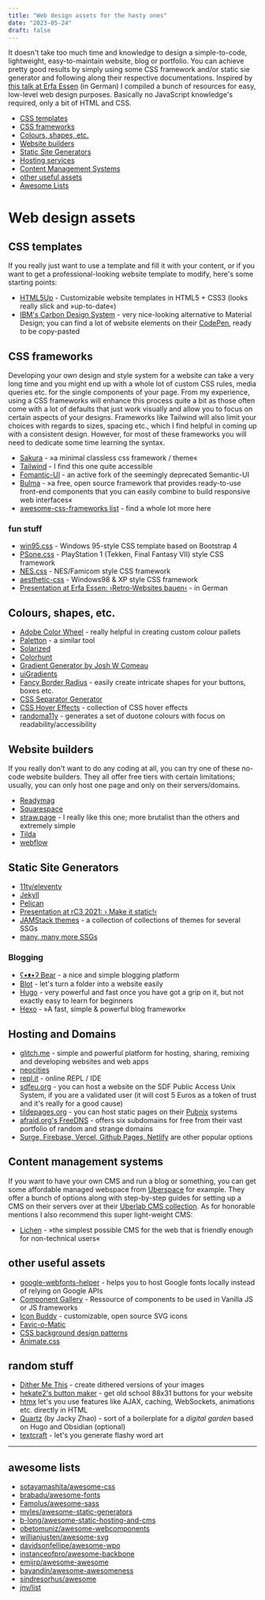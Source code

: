```yaml
---
title: "Web design assets for the hasty ones"
date: "2023-05-24"
draft: false
---
```


It doesn't take too much time and knowledge to design a simple-to-code, lightweight, easy-to-maintain website, blog or portfolio. You can achieve pretty good results by simply using some CSS framework and/or static sie generator and following along their respective documentations.
Inspired by [this talk at Erfa Essen](https://media.ccc.de/v/petitfoo-webseiten-bauen) (in German) I compiled a bunch of resources for easy, low-level web design purposes. Basically no JavaScript knowledge's required, only a bit of HTML and CSS.

- [CSS templates](#css-templates)
- [CSS frameworks](#css-frameworks)
- [Colours, shapes, etc.](#colours-shapes-etc)
- [Website builders](#website-builders)
- [Static Site Generators](#static-site-generators)
- [Hosting services](#hosting-and-domains)
- [Content Management Systems](#content-management-systems)
- [other useful assets](#other-useful-assets)
- [Awesome Lists](#some-awesome-lists)

# Web design assets

## CSS templates

If you really just want to use a template and fill it with your content, or if you want to get a professional-looking website template to modify, here's some starting points:

- [HTML5Up](https://html5up.net/) - Customizable website templates in HTML5 + CSS3 (looks really slick and »up-to-date«)
- [IBM's Carbon Design System](https://www.carbondesignsystem.com/developing/frameworks/vanilla/) - very nice-looking alternative to Material Design; you can find a lot of website elements on their [CodePen](https://codepen.io/collection/XqRbEz/), ready to be copy-pasted
<!-- * [Creative Tim's free Bootstrap themes](https://www.creative-tim.com/bootstrap-themes/free/) -->

## CSS frameworks

Developing your own design and style system for a website can take a very long time and you might end up with a whole lot of custom CSS rules, media queries etc. for the single components of your page. From my experience, using a CSS frameworks will enhance this process quite a bit as those often come with a lot of defaults that just work visually and allow you to focus on certain aspects of your designs. Frameworks like Tailwind will also limit your choices with regards to sizes, spacing etc., which I find helpful in coming up with a consistent design. However, for most of these frameworks you will need to dedicate some time learning the syntax.

- [Sakura](https://oxal.org/projects/sakura/) - »a minimal classless css framework / theme«
- [Tailwind](https://tailwindcss.com/) - I find this one quite accessible
- [Fomantic-UI](https://github.com/fomantic/Fomantic-UI/) - an active fork of the seemingly deprecated Semantic-UI
- [Bulma](https://bulma.io/) - »a free, open source framework that provides ready-to-use front-end components that you can easily combine to build responsive web interfaces«
- [awesome-css-frameworks list](https://github.com/troxler/awesome-css-frameworks) - find a whole lot more here

### fun stuff

- [win95.css](https://github.com/AlexBSoft/win95.css/) - Windows 95-style CSS template based on Bootstrap 4
- [PSone.css](https://github.com/98mprice/PSone.css/) - PlayStation 1 (Tekken, Final Fantasy VII) style CSS framework
- [NES.css](https://github.com/nostalgic-css/NES.css/) - NES/Famicom style CSS framework
- [aesthetic-css](https://github.com/torch2424/aesthetic-css/) - Windows98 & XP style CSS framework
- [Presentation at Erfa Essen: ›Retro-Websites bauen‹](https://media.ccc.de/v/petitfoo-4241-retro-websites-bauen) - in German

## Colours, shapes, etc.

- [Adobe Color Wheel](https://color.adobe.com/create/color-wheel/) - really helpful in creating custom colour pallets
- [Paletton](http://paletton.com/) - a similar tool
- [Solarized](https://ethanschoonover.com/solarized/)
- [Colorhunt](https://colorhunt.co/)
- [Gradient Generator by Josh W Comeau](https://www.joshwcomeau.com/gradient-generator/)
- [uiGradients](https://uigradients.com/)
- [Fancy Border Radius](https://9elements.github.io/fancy-border-radius/) - easily create intricate shapes for your buttons, boxes etc.
- [CSS Separator Generator](https://wweb.dev/resources/css-separator-generator/)
- [CSS Hover Effects](https://ianlunn.github.io/Hover/) - collection of CSS hover effects
- [randoma11y](https://randoma11y.com/) - generates a set of duotone colours with focus on readability/accessibility

## Website builders

If you really don't want to do any coding at all, you can try one of these no-code website builders. They all offer free tiers with certain limitations; usually, you can only host one page and only on their servers/domains.

- [Readymag](https://readymag.com/)
- [Squarespace](https://squarespace.com)
- [straw.page](https://straw.page) - I really like this one; more brutalist than the others and extremely simple
- [Tilda](https://tilda.cc/)
- [webflow](https://webflow.com/)

## Static Site Generators

- [11ty/eleventy](https://www.11ty.dev/)
- [Jekyll](https://jekyllrb.com/)
- [Pelican](https://docs.getpelican.com/)
- [Presentation at rC3 2021: › Make it static!‹](https://media.ccc.de/v/rc3-2021-cwtv-343-make-it-static)
- [JAMStack themes](https://jamstackthemes.dev/) - a collection of collections of themes for several SSGs
- [many, many more SSGs](https://jamstack.org/generators/)

### Blogging

- [ʕ•ᴥ•ʔ Bear](https://bearblog.dev/) - a nice and simple blogging platform
- [Blot](https://blot.im/) - let's turn a folder into a website easily
- [Hugo](https://github.com/gohugoio/hugo/) - very powerful and fast once you have got a grip on it, but not exactly easy to learn for beginners
- [Hexo](https://hexo.io/) - »A fast, simple & powerful blog framework«

## Hosting and Domains

- [glitch.me](https://glitch.com/features/) - simple and powerful platform for hosting, sharing, remixing and developing websites and web apps
- [neocities](https://neocities.org)
- [repl.it](https://replit.com/) - online REPL / IDE
- [sdfeu.org](https://sdfeu.org/w/tutorials:building_a_website) - you can host a website on the SDF Public Access Unix System, if you are a validated user (it will cost 5 Euros as a token of trust and it's really for a good cause)
- [tildepages.org](https://tildepages.org/) - you can host static pages on their [Pubnix](https://projectsegfau.lt/pubnix/faq) systems
- [afraid.org's FreeDNS](https://freedns.afraid.org/) - offers six subdomains for free from their vast portfolio of random and strange domains
- [Surge, Firebase, Vercel, Github Pages, Netlify](https://dev.to/afozbek/5-ways-to-host-your-applications-4d77/) are other popular options

## Content management systems

If you want to have your own CMS and run a blog or something, you can get some affordable managed webspace from [Uberspace](https://uberspace.de) for example. They offer a bunch of options along with step-by-step guides for setting up a CMS on their servers over at their [Uberlab CMS collection](https://lab.uberspace.de/tags/cms/). As for honorable mentions I also recommend this super light-weight CMS:

- [Lichen](https://lichen.sensorstation.co/) - »the simplest possible CMS for the web that is friendly enough for non-technical users«

## other useful assets

- [google-webfonts-helper](https://google-webfonts-helper.herokuapp.com/fonts/) - helps you to host Google fonts locally instead of relying on Google APIs
- [Component Gallery](https://component.gallery/) - Ressource of components to be used in Vanilla JS or JS frameworks
- [Icon Buddy](https://iconbuddy.app) - customizable, open source SVG icons
- [Favic-o-Matic](https://favicomatic.com/)
- [CSS background design patterns](https://www.magicpattern.design/tools/css-backgrounds/)
- [Animate.css](https://animate.style/)

## random stuff

- [Dither Me This](https://hekate2.github.io/buttonmaker/) - create dithered versions of your images
- [hekate2's button maker](https://hekate2.github.io/buttonmaker/) - get old school 88x31 buttons for your website
- [htmx](https://htmx.org) let's you use features like AJAX, caching, WebSockets, animations etc. directly in HTML
- [Quartz](https://quartz.jzhao.xyz/) (by Jacky Zhao) - sort of a boilerplate for a _digital garden_ based on Hugo and Obsidian (optional)
- [textcraft](https://textcraft.net/) - let's you generate flashy word art

---

## awesome lists

- [sotayamashita/awesome-css](https://github.com/sotayamashita/awesome-css)
- [brabadu/awesome-fonts](https://github.com/brabadu/awesome-fonts)
- [Famolus/awesome-sass](https://github.com/Famolus/awesome-sass)
- [myles/awesome-static-generators](https://github.com/myles/awesome-static-generators)
- [b-long/awesome-static-hosting-and-cms](https://github.com/b-long/awesome-static-hosting-and-cms)
- [obetomuniz/awesome-webcomponents](https://github.com/obetomuniz/awesome-webcomponents)
- [willianjusten/awesome-svg](https://github.com/willianjusten/awesome-svg)
- [davidsonfellipe/awesome-wpo](https://github.com/davidsonfellipe/awesome-wpo)
- [instanceofpro/awesome-backbone](https://github.com/sadcitizen/awesome-backbone)
- [emijrp/awesome-awesome](https://github.com/emijrp/awesome-awesome)
- [bayandin/awesome-awesomeness](https://github.com/bayandin/awesome-awesomeness)
- [sindresorhus/awesome](https://github.com/sindresorhus/awesome)
- [jnv/list](https://github.com/jnv/lists)
